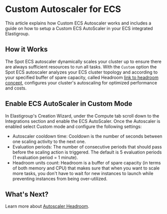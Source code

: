 <meta name="robots" content="noindex">

# Custom Autoscaler for ECS

This article explains how Custom ECS Autoscaler works and includes a guide on how to setup a Custom ECS AutoScaler in your ECS integrated Elastigroup.

## How it Works

The Spot ECS autoscaler dynamically scales your cluster up to ensure there are always sufficient resources to run all tasks. With the `Custom` option the Spot ECS autoscaler analyzes your ECS cluster topology and according to your specified buffer of spare capacity, called Headroom [link to headroom concept](https://docs.spot.io/elastigroup/features/amazon-ecs/autoscaler-headroom), configures your cluster's autoscaling for optimized performance and costs.

## Enable ECS AutoScaler in Custom Mode

In Elastigroup's Creation Wizard, under the Compute tab scroll down to the Integrations section and enable the ECS AutoScaler. Once the Autoscaler is enabled select Custom mode and configure the following settings:

- Autoscaler cooldown time: Cooldown is the number of seconds between one scaling activity to the next one.
- Evaluation periods: The number of consecutive periods that should pass before the scaling action is triggered. The default is 5 evaluation periods (1 evaluation period = 1 minute).
- Headroom units count: Headroom is a buffer of spare capacity (in terms of both memory and CPU) that makes sure that when you want to scale more tasks, you don't have to wait for new instances to launch while preventing instances from being over-utilized.

## What's Next?

Learn more about [Autoscaler Headroom](elastigroup/features/amazon-ecs/autoscaler-headroom).
